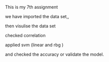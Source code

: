 This is my 7th assignment

we have imported the data set,,

then visulise the data set

checked correlation 

applied svm (linear and rbg )

and checked the accuracy or validate the model.